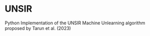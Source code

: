 # UNSIR
Python Implementation of the UNSIR Machine Unlearning algorithm proposed by Tarun et al. (2023)
